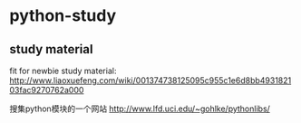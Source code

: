 # python-study


## study material  
fit for newbie study material: http://www.liaoxuefeng.com/wiki/001374738125095c955c1e6d8bb493182103fac9270762a000  

搜集python模块的一个网站  http://www.lfd.uci.edu/~gohlke/pythonlibs/  


